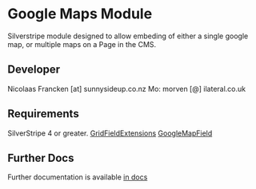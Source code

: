 # Google Maps Module

Silverstripe module designed to allow embeding of either a single google map, or
multiple maps on a Page in the CMS.

## Developer

Nicolaas Francken [at] sunnysideup.co.nz
Mo: morven [@] ilateral.co.uk

## Requirements

SilverStripe 4 or greater.
[GridFieldExtensions](https://github.com/symbiote/silverstripe-gridfieldextensions)
[GoogleMapField](https://github.com/BetterBrief/silverstripe-googlemapfield)

## Further Docs

Further documentation is available [in docs](docs/en/index.md)
